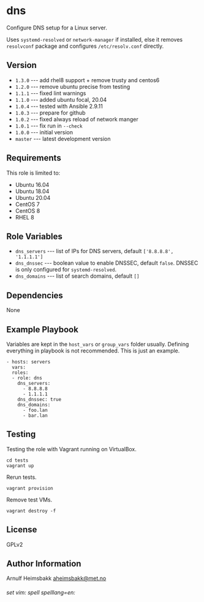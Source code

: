 dns
===

Configure DNS setup for a Linux server.

Uses `systemd-resolved` or `network-manager` if installed, else it removes `resolvconf` package and configures `/etc/resolv.conf` directly.


Version
-------

* `1.3.0` --- add rhel8 support + remove trusty and centos6
* `1.2.0` --- remove ubuntu precise from testing
* `1.1.1` --- fixed lint warnings
* `1.1.0` --- added ubuntu focal, 20.04
* `1.0.4` --- tested with Ansible 2.9.11
* `1.0.3` --- prepare for github
* `1.0.2` --- fixed always reload of network manger
* `1.0.1` --- fix run in `--check`
* `1.0.0` --- initial version
* `master` --- latest development version

Requirements
------------

This role is limited to:

* Ubuntu 16.04
* Ubuntu 18.04
* Ubuntu 20.04
* CentOS 7
* CentOS 8
* RHEL 8

Role Variables
--------------

* `dns_servers` --- list of IPs for DNS servers, default `['8.8.8.8', '1.1.1.1']`
* `dns_dnssec` --- boolean value to enable DNSSEC, default `false`.
    DNSSEC is only configured for `systemd-resolved`.
* `dns_domains` --- list of search domains, default `[]`

Dependencies
------------

None

Example Playbook
----------------

Variables are kept in the `host_vars` or `group_vars` folder usually. Defining everything in playbook is not recommended. This is just an example.

    - hosts: servers
      vars:
      roles:
      - role: dns
        dns_servers:
          - 8.8.8.8
          - 1.1.1.1
        dns_dnssec: true
        dns_domains:
          - foo.lan
          - bar.lan


Testing
-------

Testing the role with Vagrant running on VirtualBox.

    cd tests
    vagrant up

Rerun tests.

    vagrant provision

Remove test VMs.

    vagrant destroy -f

License
-------

GPLv2

Author Information
------------------

Arnulf Heimsbakk <aheimsbakk@met.no>

###### set vim: spell spelllang=en:
